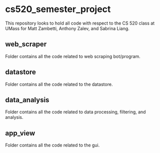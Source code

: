 # cs520_semester_project
This repository looks to hold all code with respect to the CS 520 class at UMass for Matt Zambetti, Anthony Zalev, and Sabrina Liang.

## web_scraper

Folder contains all the code related to web scraping bot/program.

## datastore

Folder contains all the code related to the datastore.

## data_analysis

Folder contains all the code related to data processing, filtering, and analysis.

## app_view

Folder contains all the code related to the gui.


